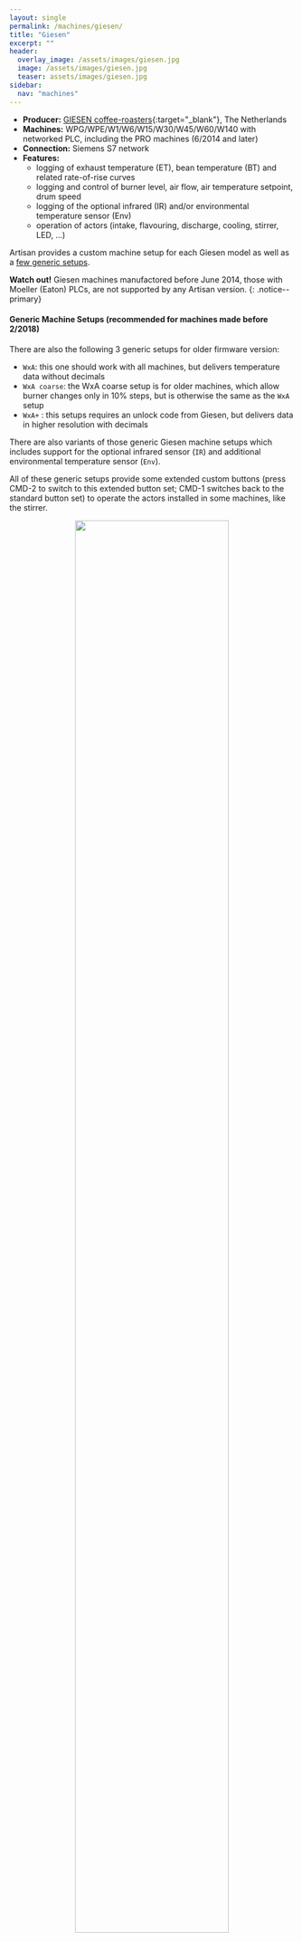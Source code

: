 ```yaml
---
layout: single
permalink: /machines/giesen/
title: "Giesen"
excerpt: ""
header:
  overlay_image: /assets/images/giesen.jpg
  image: /assets/images/giesen.jpg
  teaser: assets/images/giesen.jpg
sidebar:
  nav: "machines"
---
```


* __Producer:__ [GIESEN coffee-roasters](https://www.giesen.com/){:target="_blank"}, The Netherlands
* __Machines:__ WPG/WPE/W1/W6/W15/W30/W45/W60/W140 with networked PLC, including the PRO machines (6/2014 and later)
* __Connection:__ Siemens S7 network
* __Features:__
  - logging of exhaust temperature (ET), bean temperature (BT) and related rate-of-rise curves
  - logging and control of burner level, air flow, air temperature setpoint, drum speed
  - logging of the optional infrared (IR) and/or environmental temperature sensor (Env)
  - operation of actors (intake, flavouring, discharge, cooling, stirrer, LED, ...)

Artisan provides a custom machine setup for each Giesen model as well as a [few generic setups](#generic-machine-setups).

**Watch out!** 
Giesen machines manufactored before June 2014, those with Moeller (Eaton) PLCs, are not supported by any Artisan version.
{: .notice--primary}


#### Generic Machine Setups (recommended for machines made before 2/2018)

There are also the following 3 generic setups for older firmware version:

- `WxA`: this one should work with all machines, but delivers temperature data without decimals
- `WxA coarse`: the WxA coarse setup is for older machines, which allow burner changes only in 10% steps, but is otherwise the same as the `WxA` setup
- `WxA+` : this setups requires an unlock code from Giesen, but delivers data in higher resolution with decimals

There are also variants of those generic Giesen machine setups which includes support for the optional infrared sensor (`IR`) and additional environmental temperature sensor (`Env`).

All of these generic setups provide some extended custom buttons (press CMD-2 to switch to this extended button set; CMD-1 switches back to the standard button set) to operate the actors installed in some machines, like the stirrer.
 
 
<figure>
<center>
<a href="{{ site.baseurl }}/assets/images/buttons-giesen.png">
<img src="{{ site.baseurl }}/assets/images/buttons-giesen.png" style="width: 80%;"></a>
    <figcaption>custom event buttons</figcaption>
</center>
</figure>




### Setup

The computer running Artisan must be on the same IP network as the Giesen roaster. Configure your computer to use a static IP address in the range of the roaster (192.168.2.x, 192.168.3.x or 172.30.30.x) but with x different from that of the roaster (see the tables below). Choose 255.255.255.0 as subnet mask.

#### Default IP Addresses Giesen Roasters before 2/2018 without touch panel:

| Model | IP-Roaster        | IP-PC (ex)       |
|-------|-------------------|------------------|
| W1    | 192.168.**2**.199 | 192.168.**2**.42 |
| W6    | 192.168.**2**.199 | 192.168.**2**.42 |
| W15   | 192.168.**2**.199 | 192.168.**2**.42 |
|       |                   |                  |
| W30   | 192.168.**3**.199 | 192.168.**3**.42 |
| W45   | 192.168.**3**.199 | 192.168.**3**.42 |
| W60   | 192.168.**3**.199 | 192.168.**3**.42 |


#### Default IP Addresses Giesen Roasters before 2/2018 with touch panel:

| Model | IP-Roaster        | IP-PC (ex)       |
|-------|-------------------|------------------|
| W1    | 192.168.**2**.180 | 192.168.**2**.42 |
| W6    | 192.168.**2**.180 | 192.168.**2**.42 |
| W15   | 192.168.**2**.180 | 192.168.**2**.42 |
|       |                   |                  |
| W30   | 192.168.**3**.180 | 192.168.**3**.42 |
| W45   | 192.168.**3**.180 | 192.168.**3**.42 |
| W60   | 192.168.**3**.180 | 192.168.**3**.42 |



#### Default IP Addresses Giesen Roasters after 2/2018:

| Model   | IP-Roaster   | IP-PC (ex)   |
|---------|--------------|--------------|
| WPG/WPE | 172.30.30.10 | 172.30.30.42 |
| W1      | 172.30.30.30 | 172.30.30.42 |
| W6      | 172.30.30.50 | 172.30.30.42 |
| W15     | 172.30.30.50 | 172.30.30.42 |
| W30     | 172.30.30.70 | 172.30.30.42 |
| W45     | 172.30.30.90 | 172.30.30.42 |
| W60     | 172.30.30.90 | 172.30.30.42 |
| W140    | 172.30.30.110 | 172.30.30.42 |

 
This can be done on Windows using the Network Sharing Center by adding a TCP/IPv4 Local Area Connection with those properties. On macOS you set your ethernet port in the Network Control panel to "IPv4: Manually" and fill in the IP and subnet mask accordingly.

**Watch out!** Artisan doesn't monitor unsafe temperatures, so you should never leave the roaster alone.
{: .notice--primary}

<a name="EnergyRatings"></a>
## Energy Ratings


|Model|Source|Size (kg)|Burner (kW)|Motor (kW)|
|:-----|:-----:|:-----:|:-----:|:-----:|
|||
| WPE | Elec | 0.2 | 3.3 | 0.5
| WPG | LPG/NG | 0.2 | 3 | 0.5
|||
| W1 | Elec | 1 | 5 | 1
| W1 | LPG/NG | 1 | 5 | 1
| W6 | Elec | 6 | 19.2 | 1.12
| W6 | LPG/NG | 6 | 19.2 | 1.12
| W15 | Elec | 15 | 35 | 3.5
| W15 | LPG/NG | 15 | 35 | 3.5
|||
| W30 | LPG/NG | 30 | 71 | 5.1
| W45 | LPG/NG | 45 | 128 | 9.7
| W60 | LPG/NG | 60 | 174 | 12
| W140 | LPG/NG | 60 | 412 | 27.53

